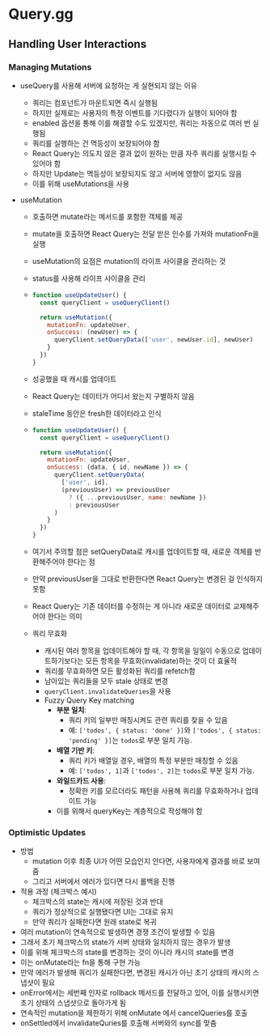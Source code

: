 # Query.gg

## Handling User Interactions

### Managing Mutations

- useQuery를 사용해 서버에 요청하는 게 실현되지 않는 이유
  - 쿼리는 컴포넌트가 마운트되면 즉시 실행됨
  - 하지만 실제로는 사용자의 특정 이벤트를 기다렸다가 실행이 되어야 함
  - enabled 옵션을 통해 이를 해결할 수도 있겠지만, 쿼리는 자동으로 여러 번 실행됨
  - 쿼리를 실행하는 건 멱등성이 보장되어야 함
  - React Query는 의도치 않은 결과 없이 원하는 만큼 자주 쿼리를 실행시킬 수 있어야 함
  - 하지만 Update는 멱등성이 보장되지도 않고 서버에 영향이 없지도 않음
  - 이를 위해 useMutations을 사용

- useMutation

  - 호출하면 mutate라는 메서드를 포함한 객체를 제공

  - mutate을 호출하면 React Query는 전달 받은 인수를 가져와 mutationFn을 실행

  - useMutation의 요점은 mutation의 라이프 사이클을 관리하는 것

  - status를 사용해 라이프 사이클을 관리

  - ```js
    function useUpdateUser() {
      const queryClient = useQueryClient()
    
      return useMutation({
        mutationFn: updateUser,
        onSuccess: (newUser) => {
          queryClient.setQueryData(['user', newUser.id], newUser)
        }
      })
    }
    ```

  - 성공했을 때 캐시를 업데이트

  - React Query는 데이터가 어디서 왔는지 구별하지 않음

  - staleTime 동안은 fresh한 데이터라고 인식

  - ```js
    function useUpdateUser() {
      const queryClient = useQueryClient()
    
      return useMutation({
        mutationFn: updateUser,
        onSuccess: (data, { id, newName }) => {
          queryClient.setQueryData(
            ['user', id], 
            (previousUser) => previousUser
              ? ({ ...previousUser, name: newName }) 
              : previousUser
          )
        }
      })
    }
    ```

  - 여기서 주의할 점은 setQueryData로 캐시를 업데이트할 때, 새로운 객체를 반환해주어야 한다는 점

  - 만약 previousUser을 그대로 반환한다면 React Query는 변경된 걸 인식하지 못함

  - React Query는 기존 데이터를 수정하는 게 아니라 새로운 데이터로 교체해주어야 한다는 의미

  - 쿼리 무효화

    - 캐시된 여러 항목을 업데이트해야 할 때, 각 항목을 일일이 수동으로 업데이트하기보다는 모든 항목을 무효화(invalidate)하는 것이 더 효율적
    - 쿼리를 무효화하면 모든 활성화된 쿼리를 refetch함
    - 남아있는 쿼리들을 모두 stale 상태로 변경
    - `queryClient.invalidateQueries`을 사용
    - Fuzzy Query Key matching
      - **부분 일치**:
        - 쿼리 키의 일부만 매칭시켜도 관련 쿼리를 찾을 수 있음
        - 예: `['todos', { status: 'done' }]`와 `['todos', { status: 'pending' }]`는 `todos`로 부분 일치 가능.
      - **배열 기반 키**:
        - 쿼리 키가 배열일 경우, 배열의 특정 부분만 매칭할 수 있음
        - 예: `['todos', 1]`과 `['todos', 2]`는 `todos`로 부분 일치 가능.
      - **와일드카드 사용**:
        - 정확한 키를 모르더라도 패턴을 사용해 쿼리를 무효화하거나 업데이트 가능
      - 이를 위해서 queryKey는 계층적으로 작성해야 함

### Optimistic Updates

- 방법
  - mutation 이후 최종 UI가 어떤 모습인지 안다면, 사용자에게 결과를 바로 보여줌
  - 그리고 서버에서 에러가 있다면 다시 롤백을 진행
- 적용 과정 (체크박스 예시)
  - 체크박스의 state는 캐시에 저장된 것과 반대
  - 쿼리가 정상적으로 실행됐다면 UI는 그대로 유지
  - 만약 쿼리가 실패한다면 원래 state로 복귀
- 여러 mutation이 연속적으로 발생하면 경쟁 조건이 발생할 수 있음
- 그래서 초기 체크박스의 state가 서버 상태와 일치하지 않는 경우가 발생
- 이를 위해 체크박스의 state를 변경하는 것이 아니라 캐시의 state를 변경
- 이는 onMutate라는 fn을 통해 구현 가능
- 만약 에러가 발생해 쿼리가 실패한다면, 변경된 캐시가 아닌 초기 상태의 캐시의 스냅샷이 필요
- onError에서는 세번째 인자로 rollback 메서드를 전달하고 있어, 이를 실행시키면 초기 상태의 스냅샷으로 돌아가게 됨
- 연속적인 mutation을 제한하기 위해 onMutate 에서 cancelQueries를 호출
- onSettled에서 invalidateQuries를 호출해 서버와의 sync를 맞춤

